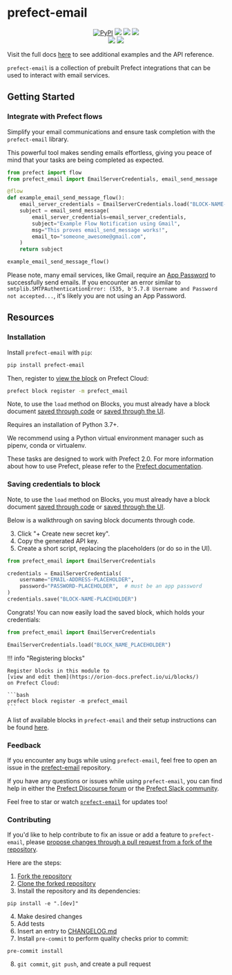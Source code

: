 # prefect-email

<p align="center">
    <!--- Insert a cover image here -->
    <!--- <br> -->
    <a href="https://pypi.python.org/pypi/prefect-email/" alt="PyPI version">
        <img alt="PyPI" src="https://img.shields.io/pypi/v/prefect-email?color=0052FF&labelColor=090422"></a>
    <a href="https://github.com/PrefectHQ/prefect-email/" alt="Stars">
        <img src="https://img.shields.io/github/stars/PrefectHQ/prefect-email?color=0052FF&labelColor=090422" /></a>
    <a href="https://pepy.tech/badge/prefect-email/" alt="Downloads">
        <img src="https://img.shields.io/pypi/dm/prefect-email?color=0052FF&labelColor=090422" /></a>
    <a href="https://github.com/PrefectHQ/prefect-email/pulse" alt="Activity">
        <img src="https://img.shields.io/github/commit-activity/m/PrefectHQ/prefect-email?color=0052FF&labelColor=090422" /></a>
    <br>
    <a href="https://prefect-community.slack.com" alt="Slack">
        <img src="https://img.shields.io/badge/slack-join_community-red.svg?color=0052FF&labelColor=090422&logo=slack" /></a>
    <a href="https://discourse.prefect.io/" alt="Discourse">
        <img src="https://img.shields.io/badge/discourse-browse_forum-red.svg?color=0052FF&labelColor=090422&logo=discourse" /></a>
</p>

Visit the full docs [here](https://PrefectHQ.github.io/prefect-email) to see additional examples and the API reference.

`prefect-email` is a collection of prebuilt Prefect integrations that can be used to interact with email services.

## Getting Started

### Integrate with Prefect flows

Simplify your email communications and ensure task completion with the `prefect-email` library.

This powerful tool makes sending emails effortless, giving you peace of mind that your tasks are being completed as expected.

```python
from prefect import flow
from prefect_email import EmailServerCredentials, email_send_message

@flow
def example_email_send_message_flow():
    email_server_credentials = EmailServerCredentials.load("BLOCK-NAME-PLACEHOLDER")
    subject = email_send_message(
        email_server_credentials=email_server_credentials,
        subject="Example Flow Notification using Gmail",
        msg="This proves email_send_message works!",
        email_to="someone_awesome@gmail.com",
    )
    return subject

example_email_send_message_flow()
```

Please note, many email services, like Gmail, require an [App Password](https://support.google.com/accounts/answer/185833) to successfully send emails. If you encounter an error similar to `smtplib.SMTPAuthenticationError: (535, b'5.7.8 Username and Password not accepted...`, it's likely you are not using an App Password.

## Resources

### Installation

Install `prefect-email` with `pip`:

```bash
pip install prefect-email
```

Then, register to [view the block](https://orion-docs.prefect.io/ui/blocks/) on Prefect Cloud:

```bash
prefect block register -m prefect_email
```

Note, to use the `load` method on Blocks, you must already have a block document [saved through code](https://orion-docs.prefect.io/concepts/blocks/#saving-blocks) or [saved through the UI](https://orion-docs.prefect.io/ui/blocks/).

Requires an installation of Python 3.7+.

We recommend using a Python virtual environment manager such as pipenv, conda or virtualenv.

These tasks are designed to work with Prefect 2.0. For more information about how to use Prefect, please refer to the [Prefect documentation](https://orion-docs.prefect.io/).

### Saving credentials to block

Note, to use the `load` method on Blocks, you must already have a block document [saved through code](https://orion-docs.prefect.io/concepts/blocks/#saving-blocks) or [saved through the UI](https://orion-docs.prefect.io/ui/blocks/).

Below is a walkthrough on saving block documents through code.

3. Click "+ Create new secret key".
4. Copy the generated API key.
5. Create a short script, replacing the placeholders (or do so in the UI).

```python
from prefect_email import EmailServerCredentials

credentials = EmailServerCredentials(
    username="EMAIL-ADDRESS-PLACEHOLDER",
    password="PASSWORD-PLACEHOLDER",  # must be an app password
)
credentials.save("BLOCK-NAME-PLACEHOLDER")
```

Congrats! You can now easily load the saved block, which holds your credentials:

```python
from prefect_email import EmailServerCredentials

EmailServerCredentials.load("BLOCK_NAME_PLACEHOLDER")
```

!!! info "Registering blocks"

    Register blocks in this module to
    [view and edit them](https://orion-docs.prefect.io/ui/blocks/)
    on Prefect Cloud:

    ```bash
    prefect block register -m prefect_email
    ```

A list of available blocks in `prefect-email` and their setup instructions can be found [here](https://PrefectHQ.github.io/prefect-email/blocks_catalog).

### Feedback

If you encounter any bugs while using `prefect-email`, feel free to open an issue in the [prefect-email](https://github.com/PrefectHQ/prefect-email) repository.

If you have any questions or issues while using `prefect-email`, you can find help in either the [Prefect Discourse forum](https://discourse.prefect.io/) or the [Prefect Slack community](https://prefect.io/slack).
 
Feel free to star or watch [`prefect-email`](https://github.com/PrefectHQ/prefect-email) for updates too!

### Contributing
If you'd like to help contribute to fix an issue or add a feature to `prefect-email`, please [propose changes through a pull request from a fork of the repository](https://docs.github.com/en/pull-requests/collaborating-with-pull-requests/proposing-changes-to-your-work-with-pull-requests/creating-a-pull-request-from-a-fork).

Here are the steps:

1. [Fork the repository](https://docs.github.com/en/get-started/quickstart/fork-a-repo#forking-a-repository)
2. [Clone the forked repository](https://docs.github.com/en/get-started/quickstart/fork-a-repo#cloning-your-forked-repository)
3. Install the repository and its dependencies:
```
pip install -e ".[dev]"
```
4. Make desired changes
5. Add tests
6. Insert an entry to [CHANGELOG.md](https://github.com/PrefectHQ/prefect-email/blob/main/CHANGELOG.md)
7. Install `pre-commit` to perform quality checks prior to commit:
```
pre-commit install
```
8. `git commit`, `git push`, and create a pull request
